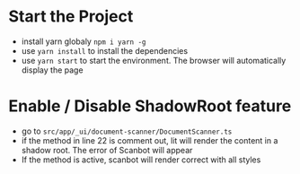 # Start the Project
- install yarn globaly `npm i yarn -g` 
- use `yarn install` to install the dependencies
- use `yarn start` to start the environment. The browser will automatically display the page


# Enable / Disable ShadowRoot feature
- go to `src/app/_ui/document-scanner/DocumentScanner.ts` 
- if the method in line 22 is comment out, lit will render the content in a shadow root.
The error of Scanbot will appear
- If the method is active, scanbot will render correct with all styles